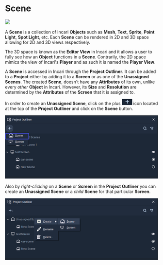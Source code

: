 # Scene

![](../.gitbook/assets/iconscene.png)

A **Scene** is a collection of Incari **Objects** such as **Mesh**, **Text**, **Sprite**, **Point Light**, **Spot Light**, etc. Each **Scene** can be rendered in 2D and 3D space allowing for 2D and 3D views respectively.

The 3D space is known as the **Editor View** in Incari and it allows a user to fully see how an **Object** functions in a **Scene**. Contrarily, the 2D space mimics the view of Incari's **Player** and as such it is named the **Player View**.

A **Scene** is accessed in Incari through the **Project Outliner**. It can be added to a **Project** either by adding it to a **Screen** or as one of the **Unassigned** **Scenes**. The created **Scene**, doesn't have any **Attributes** of its own, unlike every _other_ **Object** in Incari. However, its **Size** and **Resolution** are determined by the **Attributes** of the **Screen** that it is assigned to.

In order to create an **Unassigned Scene**, click on the plus ![](../.gitbook/assets/plusIcon%20%284%29%20%284%29%20%284%29%20%284%29%20%284%29%20%284%29%20%284%29%20%284%29%20%284%29.PNG) icon located at the top of the **Project Outliner** and click on the **Scene** button.

![](../.gitbook/assets/project_outliner.PNG)

Also by _right-clicking_ on a **Scene** or **Screen** in the **Project Outliner** you can create an **Unassigned Scene** or a _child_ **Scene** for that particular **Screen**.

![](../.gitbook/assets/Unassigned_scenes.PNG)

